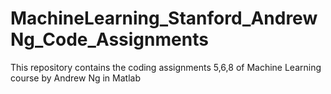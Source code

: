 # MachineLearning_Stanford_AndrewNg_Code_Assignments
This repository contains the coding assignments 5,6,8 of Machine Learning course by Andrew Ng in Matlab

